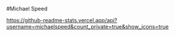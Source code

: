 
#Michael Speed

https://github-readme-stats.vercel.app/api?username=michaelspeed&count_private=true&show_icons=true